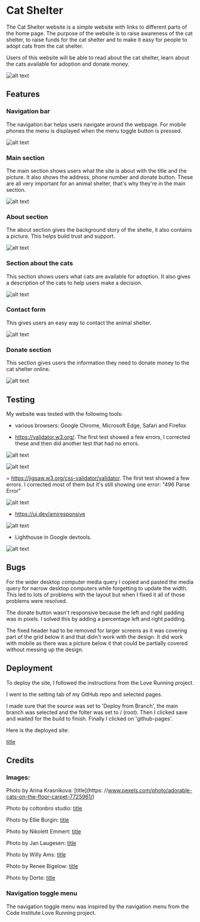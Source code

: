 # Cat Shelter

The Cat Shelter website is a simple website with links to different parts of the home page. The purpose of the website is to raise awareness of the cat shelter, to raise funds for the cat shelter and to make it easy for people to adopt cats from the cat shelter.

Users of this website will be able to read about the cat shelter, learn about the cats available for adoption and donate money.

![alt text](amiresponsive.jpeg)

## Features

### Navigation bar

The navigation bar helps users navigate around the webpage. For mobile phones the menu is displayed when the menu toggle button is pressed.

![alt text](header.jpeg)

### Main section

The main section shows users what the site is about with the title and the picture. It also shows the address, phone number and donate button. These are all very important for an animal shelter, that's why they're in the main section.

![alt text](main-section.jpeg)

### About section

The about section gives the background story of the shelte, it also contains a picture. This helps build trust and support.

![alt text](about.jpeg)

### Section about the cats

This section shows users what cats are available for adoption. It also gives a description of the cats to help users make a decision.

![alt text](cats.jpeg)

### Contact form

This gives users an easy way to contact the animal shelter.

![alt text](contact-form.jpeg)

### Donate section

This section gives users the information they need to donate money to the cat shelter online.

![alt text](donate.jpeg)

## Testing

My website was tested with the following tools:

- various browsers: Google Chrome, Microsoft Edge, Safari and Firefox 

- <https://validator.w3.org/>. The first test showed a few errors, I corrected these and then did another test that had no errors.

![alt text](html-test-1.jpeg)

![alt text](html-test-2.jpeg)

= <https://jigsaw.w3.org/css-validator/validator>. The first test showed a few errors. I corrected most of them but it's still showing one error: "496 Parse Error"

![alt text](css-test.jpeg)

- <https://ui.dev/amiresponsive>

![alt text](amiresponsive.jpeg)

- Lighthouse in Google devtools.

![alt text](Lighthouse.png)

## Bugs

For the wider desktop computer media query I copied and pasted the media query for narrow desktop computers while forgetting to update the width. This led to lots of problems with the layout but when I fixed it all of those problems were resolved.

The donate button wasn't responsive because the left and right padding was in pixels. I solved this by adding a percentage left and right padding.

The fixed header had to be removed for larger screens as it was covering part of the grid below it and that didn't work with the design. It did work with mobile as there was a picture below it that could be partially covered without messing up the design.

## Deployment

To deploy the site, I followed the instructions from the Love Running project.

I went to the setting tab of my GitHub repo and selected pages.

I made sure that the source was set to 'Deploy from Branch', the main branch was selected and the folter was set to / (root). Then I clicked save and waited for
the build to finish. Finally I clicked on 'github-pages'.

Here is the deployed site:

[title](<https://catherinep37.github.io/Project-1/>)

## Credits

### Images:

Photo by Arina Krasnikova: [title](https: //www.pexels.com/photo/adorable-cats-on-the-floor-carpet-7725961/)

Photo by cottonbro studio: [title](<https://www.pexels.com/photo/woman-in-sweater-holding-orange-and-white-cat-6865039/>)

Photo by Ellie Burgin: [title](<https://www.pexels.com/photo/cute-cat-on-grassy-ground-4612722/>)

Photo by Nikolett Emmert: [title](<https://www.pexels.com/photo/cute-tabby-cat-14440674/>)

Photo by Jan Laugesen: [title](<https://www.pexels.com/photo/kitten-sitting-on-white-floor-12573568/>)

Photo by Willy Ams: [title](<https://www.pexels.com/photo/close-up-photo-of-white-cat-4056753/>)

Photo by Renee Bigelow: [title](<https://www.pexels.com/photo/macro-photo-of-brown-tabby-cat-51439/>)

Photo by Dorte: [title](<https://www.pexels.com/photo/white-and-grey-short-fur-cat-beside-grey-rock-during-daytime-179237/>)

### Navigation toggle menu

The navigation toggle menu was inspired by the navigation menu from the Code Institute Love Running project.
